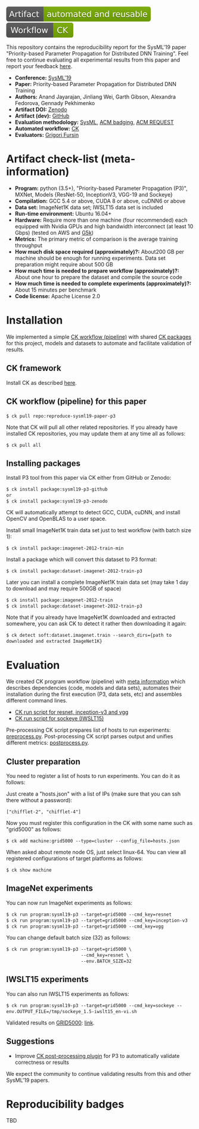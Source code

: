 [![automation](https://github.com/ctuning/ck-guide-images/blob/master/ck-artifact-automated-and-reusable.svg)](http://cTuning.org/ae)
[![workflow](https://github.com/ctuning/ck-guide-images/blob/master/ck-workflow.svg)](http://cKnowledge.org)

This repository contains the reproducibility report for the SysML'19 paper 
"Priority-based Parameter Propagation for Distributed DNN Training".
Feel free to continue evaluating all experimental results from this paper 
and report your feedback [here](https://github.com/ctuning/reproduce-sysml19-paper-p3/issues).

* **Conference:** [SysML'19](http://sysml.cc)
* **Paper:** Priority-based Parameter Propagation for Distributed DNN Training
* **Authors:** Anand Jayarajan, Jinliang Wei, Garth Gibson, Alexandra Fedorova, Gennady Pekhimenko
* **Artifact DOI:** [Zenodo](https://doi.org/10.5281/zenodo.2549852)
* **Artifact (dev):** [GitHub](https://github.com/anandj91/p3)
* **Evaluation methodology:** [SysML](http://cTuning.org/ae/sysml2019.html), [ACM badging](https://www.acm.org/publications/policies/artifact-review-badging), [ACM REQUEST](http://cKnowledge.org/request)
* **Automated workflow:** [CK](https://github.com/ctuning/ck)
* **Evaluators:** [Grigori Fursin](http://fursin.net/research.html)

# Artifact check-list (meta-information)

* **Program:** python (3.5+), "Priority-based Parameter Propagation (P3)", MXNet, Models {ResNet-50, InceptionV3, VGG-19 and Sockeye}
* **Compilation:** GCC 5.4 or above, CUDA 8 or above, cuDNN6 or above
* **Data set:** ImageNet1K data set; IWSLT15 data set is included
* **Run-time environment:** Ubuntu 16.04+
* **Hardware:** Require more than one machine (four recommended) each equipped with Nvidia GPUs and high bandwidth interconnect (at least 10 Gbps) (tested on AWS and [G5k](https://grid5000.fr))
* **Metrics:** The primary metric of comparison is the average training throughput
* **How much disk space required (approximately)?:** About200 GB per machine should be enough for running experiments. Data set preparation might require about 500 GB
* **How much time is needed to prepare workflow (approximately)?:** About one hour to prepare the dataset and compile the source code
* **How much time is needed to complete experiments (approximately)?:** About 15 minutes per benchmark
* **Code license:** Apache License 2.0

# Installation

We implemented a simple [CK workflow (pipeline)](http://cKnowledge.org) 
with shared [CK packages](http://cKnowledge.org/shared-packages.html)
for this project, models and datasets to automate and facilitate 
validation of results.

## CK framework

Install CK as described [here](https://github.com/ctuning/ck#installation).

## CK workflow (pipeline) for this paper

```
$ ck pull repo:reproduce-sysml19-paper-p3
```

Note that CK will pull all other related repositories.
If you already have installed CK repositories, you may update 
them at any time all as follows:
```
$ ck pull all
```

## Installing packages

Install P3 tool from this paper via CK either from GitHub or Zenodo:
```
$ ck install package:sysml19-p3-github
or
$ ck install package:sysml19-p3-zenodo
```

CK will automatically attempt to detect GCC, CUDA, cuDNN, and install OpenCV and OpenBLAS to a user space.

Install small ImageNet1K train data set just to test workflow (with batch size 1):
```
$ ck install package:imagenet-2012-train-min
```

Install a package which will convert this dataset to P3 format:
```
$ ck install package:dataset-imagenet-2012-train-p3
```

Later you can install a complete ImageNet1K train data set (may take 1 day to download and may require 500GB of space)
```
$ ck install package:imagenet-2012-train
$ ck install package:dataset-imagenet-2012-train-p3
```

Note that if you already have ImageNet1K downloaded and extracted somewhere, you can ask CK to detect it rather then downloading it again:
```
$ ck detect soft:dataset.imagenet.train --search_dirs={path to downloaded and extracted ImageNet1K}
```

# Evaluation

We created CK program workflow (pipeline) with [meta information](https://github.com/ctuning/reproduce-sysml19-paper-p3/blob/master/program/sysml19-p3/.cm/meta.json) 
which describes dependencies (code, models and data sets), automates their installation 
during the first execution (P3, data sets, etc) and assembles different command lines.

* [CK run script for resnet, inception-v3 and vgg](https://github.com/ctuning/reproduce-sysml19-paper-p3/blob/master/program/sysml19-p3/ck_run.sh)
* [CK run script for sockeye (IWSLT15)](https://github.com/ctuning/reproduce-sysml19-paper-p3/blob/master/program/sysml19-p3/ck_run_sockeye.sh) 

Pre-processing CK script prepares list of hosts to run experiments: [preprocess.py](https://github.com/ctuning/reproduce-sysml19-paper-p3/blob/master/program/sysml19-p3/preprocess.py).
Post-processing CK script parses output and unifies different metrics: [postprocess.py](https://github.com/ctuning/reproduce-sysml19-paper-p3/blob/master/program/sysml19-p3/postprocess.py).

## Cluster preparation

You need to register a list of hosts to run experiments. You can do it as follows:

Just create a "hosts.json" with a list of IPs (make sure that you can ssh there without a password):

```
["chifflet-2", "chifflet-4"]
```

Now you must register this configuration in the CK with some name such as "grid5000" as follows:
```
$ ck add machine:grid5000 --type=cluster --config_file=hosts.json
```

When asked about remote node OS, just select linux-64. You can view all registered configurations of target platforms as follows:
```
$ ck show machine
```

## ImageNet experiments

You can now run ImageNet experiments as follows:

```
$ ck run program:sysml19-p3 --target=grid5000 --cmd_key=resnet
$ ck run program:sysml19-p3 --target=grid5000 --cmd_key=inception-v3
$ ck run program:sysml19-p3 --target=grid5000 --cmd_key=vgg
```

You can change default batch size (32) as follows:
```
$ ck run program:sysml19-p3 --target=grid5000 \
                            --cmd_key=resnet \
                            --env.BATCH_SIZE=32
```

## IWSLT15 experiments

You can also run IWSLT15 experiments as follows:
```
$ ck run program:sysml19-p3 --target=grid5000 --cmd_key=sockeye --env.OUTPUT_FILE=/tmp/sockeye_1.5-iwslt15_en-vi.sh

```

Validated results on [GRID5000](https://www.grid5000.fr): [link](https://github.com/ctuning/reproduce-sysml19-paper-p3/issues/1).


## Suggestions

* Improve [CK post-processing plugin](https://github.com/ctuning/reproduce-sysml19-paper-p3/blob/master/program/sysml19-p3/postprocess.py) for P3 to automatically validate correctness or results

We expect the community to continue validating results from this and other SysML'19 papers.

# Reproducibility badges

TBD

